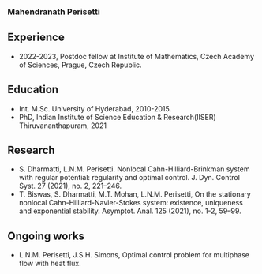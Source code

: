 ### Mahendranath Perisetti




## Experience

* 2022-2023, Postdoc fellow at Institute of Mathematics, Czech Academy of Sciences, Prague, Czech Republic.

## Education

* Int. M.Sc. University of Hyderabad, 2010-2015.
* PhD, Indian Institute of Science Education & Research(IISER) Thiruvananthapuram, 2021

## Research

* S. Dharmatti, L.N.M. Perisetti. Nonlocal Cahn-Hilliard-Brinkman system with regular potential: regularity and optimal control. J. Dyn. Control Syst. 27 (2021), no. 2, 221–246.
* T. Biswas, S. Dharmatti, M.T. Mohan, L.N.M. Perisetti, On the stationary nonlocal Cahn-Hilliard-Navier-Stokes system: existence, uniqueness and exponential stability. Asymptot. Anal. 125 (2021), no. 1-2, 59–99. 

## Ongoing works

* L.N.M. Perisetti, J.S.H. Simons, Optimal control problem for multiphase flow with heat flux. 
